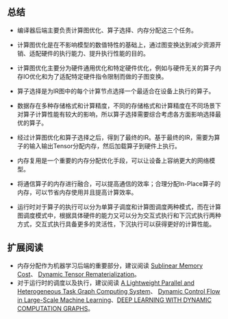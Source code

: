 ## 总结

-   编译器后端主要负责计算图优化、算子选择、内存分配这三个任务。

-   计算图优化是在不影响模型的数值特性的基础上，通过图变换达到减少资源开销、适配硬件的执行能力、提升执行性能的目的。

-   计算图优化主要分为硬件通用优化和特定硬件优化，例如与硬件无关的算子内存IO优化和为了适配特定硬件指令限制而做的子图变换。

-   算子选择是为IR图中的每个计算节点选择一个最适合在设备上执行的算子。

-   数据存在多种存储格式和计算精度，不同的存储格式和计算精度在不同场景下对算子计算性能有较大的影响，所以算子选择需要综合考虑各方面影响选择最优的算子。

-   经过计算图优化和算子选择之后，得到了最终的IR。基于最终的IR，需要为算子的输入输出Tensor分配内存，然后加载算子到硬件上执行。

-   内存复用是一个重要的内存分配优化手段，可以让设备上容纳更大的网络模型。

-   将通信算子的内存进行融合，可以提高通信的效率；合理分配In-Place算子的内存，可以节省内存使用并且提高计算效率。

-   运行时对于算子的执行可以分为单算子调度和计算图调度两种模式，而在计算图调度模式中，根据具体硬件的能力又可以分为交互式执行和下沉式执行两种方式，交互式执行具备更多的灵活性，下沉执行可以获得更好的计算性能。

## 扩展阅读

-   内存分配作为机器学习后端的重要部分，建议阅读 [Sublinear Memory Cost](https://arxiv.org/abs/1604.06174)、 [Dynamic Tensor Rematerialization](https://arxiv.org/abs/2006.09616)。
-   对于运行时的调度以及执行，建议阅读 [A Lightweight Parallel and Heterogeneous Task Graph Computing System](https://arxiv.org/abs/2004.10908)、 [Dynamic Control Flow in Large-Scale Machine Learning](https://arxiv.org/abs/1805.01772)、[DEEP LEARNING WITH DYNAMIC COMPUTATION GRAPHS](https://arxiv.org/abs/1702.02181)。